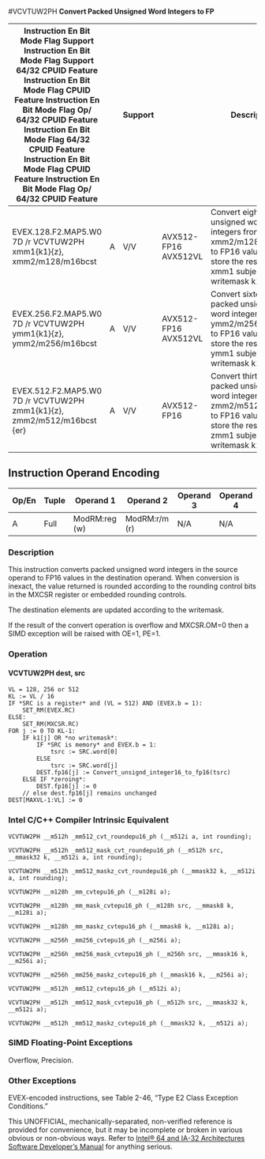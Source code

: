 #VCVTUW2PH
**Convert Packed Unsigned Word Integers to FP**

| Instruction En Bit Mode Flag Support Instruction En Bit Mode Flag Support 64/32 CPUID Feature Instruction En Bit Mode Flag CPUID Feature Instruction En Bit Mode Flag Op/ 64/32 CPUID Feature Instruction En Bit Mode Flag 64/32 CPUID Feature Instruction En Bit Mode Flag CPUID Feature Instruction En Bit Mode Flag Op/ 64/32 CPUID Feature |     | Support |                      | Description                                                                                                                                   |
| ---------------------------------------------------------------------------------------------------------------------------------------------------------------------------------------------------------------------------------------------------------------------------------------------------------------------------------------------- | --- | ------- | -------------------- | --------------------------------------------------------------------------------------------------------------------------------------------- |
| EVEX.128.F2.MAP5.W0 7D /r VCVTUW2PH xmm1{k1}{z}, xmm2/m128/m16bcst                                                                                                                                                                                                                                                                             | A   | V/V     | AVX512-FP16 AVX512VL | Convert eight packed unsigned word integers from xmm2/m128/m16bcst to FP16 values, and store the result in xmm1 subject to writemask k1.      |
| EVEX.256.F2.MAP5.W0 7D /r VCVTUW2PH ymm1{k1}{z}, ymm2/m256/m16bcst                                                                                                                                                                                                                                                                             | A   | V/V     | AVX512-FP16 AVX512VL | Convert sixteen packed unsigned word integers from ymm2/m256/m16bcst to FP16 values, and store the result in ymm1 subject to writemask k1.    |
| EVEX.512.F2.MAP5.W0 7D /r VCVTUW2PH zmm1{k1}{z}, zmm2/m512/m16bcst {er}                                                                                                                                                                                                                                                                        | A   | V/V     | AVX512-FP16          | Convert thirty-two packed unsigned word integers from zmm2/m512/m16bcst to FP16 values, and store the result in zmm1 subject to writemask k1. |

## Instruction Operand Encoding

| Op/En | Tuple | Operand 1     | Operand 2     | Operand 3 | Operand 4 |
| ----- | ----- | ------------- | ------------- | --------- | --------- |
| A     | Full  | ModRM:reg (w) | ModRM:r/m (r) | N/A       | N/A       |

### Description

This instruction converts packed unsigned word integers in the source operand to FP16 values in the destination operand. When conversion is inexact, the value returned is rounded according to the rounding control bits in the MXCSR register or embedded rounding controls.

The destination elements are updated according to the writemask.

If the result of the convert operation is overflow and MXCSR.OM=0 then a SIMD exception will be raised with OE=1, PE=1.

### Operation

#### VCVTUW2PH dest, src

```
VL = 128, 256 or 512
KL := VL / 16
IF *SRC is a register* and (VL = 512) AND (EVEX.b = 1):
    SET_RM(EVEX.RC)
ELSE:
    SET_RM(MXCSR.RC)
FOR j := 0 TO KL-1:
    IF k1[j] OR *no writemask*:
        IF *SRC is memory* and EVEX.b = 1:
            tsrc := SRC.word[0]
        ELSE
            tsrc := SRC.word[j]
        DEST.fp16[j] := Convert_unsignd_integer16_to_fp16(tsrc)
    ELSE IF *zeroing*:
        DEST.fp16[j] := 0
    // else dest.fp16[j] remains unchanged
DEST[MAXVL-1:VL] := 0

```

### Intel C/C++ Compiler Intrinsic Equivalent

```
VCVTUW2PH __m512h _mm512_cvt_roundepu16_ph (__m512i a, int rounding);

```

```
VCVTUW2PH __m512h _mm512_mask_cvt_roundepu16_ph (__m512h src, __mmask32 k, __m512i a, int rounding);

```

```
VCVTUW2PH __m512h _mm512_maskz_cvt_roundepu16_ph (__mmask32 k, __m512i a, int rounding);

```

```
VCVTUW2PH __m128h _mm_cvtepu16_ph (__m128i a);

```

```
VCVTUW2PH __m128h _mm_mask_cvtepu16_ph (__m128h src, __mmask8 k, __m128i a);

```

```
VCVTUW2PH __m128h _mm_maskz_cvtepu16_ph (__mmask8 k, __m128i a);

```

```
VCVTUW2PH __m256h _mm256_cvtepu16_ph (__m256i a);

```

```
VCVTUW2PH __m256h _mm256_mask_cvtepu16_ph (__m256h src, __mmask16 k, __m256i a);

```

```
VCVTUW2PH __m256h _mm256_maskz_cvtepu16_ph (__mmask16 k, __m256i a);

```

```
VCVTUW2PH __m512h _mm512_cvtepu16_ph (__m512i a);

```

```
VCVTUW2PH __m512h _mm512_mask_cvtepu16_ph (__m512h src, __mmask32 k, __m512i a);

```

```
VCVTUW2PH __m512h _mm512_maskz_cvtepu16_ph (__mmask32 k, __m512i a);

```

### SIMD Floating-Point Exceptions

Overflow, Precision.

### Other Exceptions

EVEX-encoded instructions, see Table 2-46, “Type E2 Class Exception Conditions.”

This UNOFFICIAL, mechanically-separated, non-verified reference is provided for convenience, but it may be
incomplete or broken in various obvious or non-obvious
ways. Refer to [Intel® 64 and IA-32 Architectures Software Developer’s Manual](https://software.intel.com/en-us/download/intel-64-and-ia-32-architectures-sdm-combined-volumes-1-2a-2b-2c-2d-3a-3b-3c-3d-and-4) for anything serious.
